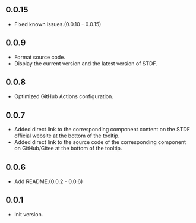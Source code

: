 ## 0.0.15

- Fixed known issues.(0.0.10 - 0.0.15)

## 0.0.9

- Format source code.
- Display the current version and the latest version of STDF.

## 0.0.8

- Optimized GitHub Actions configuration.

## 0.0.7

- Added direct link to the corresponding component content on the STDF official website at the bottom of the tooltip.
- Added direct link to the source code of the corresponding component on GitHub/Gitee at the bottom of the tooltip.

## 0.0.6

- Add README.(0.0.2 - 0.0.6)

## 0.0.1

- Init version.
